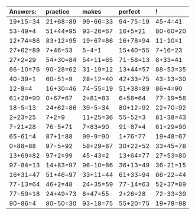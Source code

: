| Answers: | practice | makes | perfect | ! |
| :--- | :--- | :--- | :--- | :--- |
| 19+15=34 | 21+68=89 | 99-66=33 | 94-75=19 | 45-4=41 | 
| 53-49=4 | 51+44=95 | 93-26=67 | 16+5=21 | 80-60=20 | 
| 12+74=86 | 83+12=95 | 19+67=86 | 16+78=94 | 11-10=1 | 
| 27+62=89 | 7+46=53 | 5-4=1 | 15+40=55 | 7+16=23 | 
| 27+2=29 | 54+30=84 | 54+11=65 | 71-58=13 | 8+33=41 | 
| 86-10=76 | 90-28=62 | 31-19=12 | 13+44=57 | 88-53=35 | 
| 40-39=1 | 60-51=9 | 28+12=40 | 42+33=75 | 43-13=30 | 
| 12-8=4 | 16+30=46 | 74-55=19 | 51+38=89 | 86+4=90 | 
| 61+29=90 | 0+67=67 | 2+81=83 | 6+58=64 | 77-19=58 | 
| 18-5=13 | 24+62=86 | 39-5=34 | 80+12=92 | 22+70=92 | 
| 2+23=25 | 7+2=9 | 11+25=36 | 55-52=3 | 81-38=43 | 
| 7+21=28 | 76-5=71 | 7+83=90 | 91-87=4 | 61+29=90 | 
| 65-61=4 | 87+1=88 | 99-9=90 | 1+76=77 | 19+48=67 | 
| 0+88=88 | 97-5=92 | 58+29=87 | 30+22=52 | 33+45=78 | 
| 13+69=82 | 97+2=99 | 45-43=2 | 13+64=77 | 27+53=80 | 
| 97-84=13 | 14+83=97 | 96-10=86 | 36+13=49 | 36-21=15 | 
| 16+31=47 | 51+46=97 | 33+11=44 | 61+33=94 | 66-22=44 | 
| 77-13=64 | 46+2=48 | 24+35=59 | 77-14=63 | 52+37=89 | 
| 77-59=18 | 24+49=73 | 8+47=55 | 2+26=28 | 72-33=39 | 
| 90-86=4 | 80-50=30 | 93-18=75 | 55+20=75 | 19+79=98 | 
